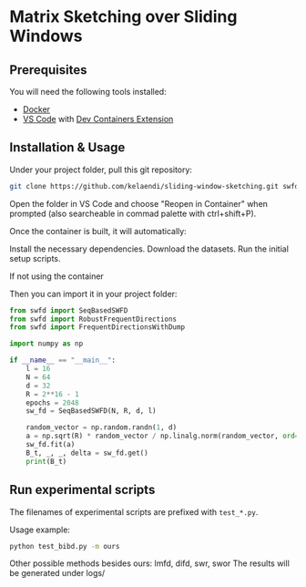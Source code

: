 # Matrix Sketching over Sliding Windows

## Prerequisites

You will need the following tools installed:

- [Docker](https://docs.docker.com/get-docker/)
- [VS Code](https://code.visualstudio.com/) with [Dev Containers Extension](https://marketplace.visualstudio.com/items?itemName=ms-vscode-remote.remote-containers)

## Installation & Usage

Under your project folder, pull this git repository:

```bash
git clone https://github.com/kelaendi/sliding-window-sketching.git swfd --depth 1
```

Open the folder in VS Code and choose "Reopen in Container" when prompted
(also searcheable in commad palette with ctrl+shift+P).

Once the container is built, it will automatically:

Install the necessary dependencies.
Download the datasets.
Run the initial setup scripts.

If not using the container

Then you can import it in your project folder:

```python
from swfd import SeqBasedSWFD
from swfd import RobustFrequentDirections
from swfd import FrequentDirectionsWithDump

import numpy as np

if __name__ == "__main__":
    l = 16
    N = 64
    d = 32
    R = 2**16 - 1
    epochs = 2048
    sw_fd = SeqBasedSWFD(N, R, d, l)

    random_vector = np.random.randn(1, d)
    a = np.sqrt(R) * random_vector / np.linalg.norm(random_vector, ord=2)
    sw_fd.fit(a)
    B_t, _, _, delta = sw_fd.get()
    print(B_t)
```

## Run experimental scripts

The filenames of experimental scripts are prefixed with `test_*.py`.

Usage example:

```bash
python test_bibd.py -m ours
```

Other possible methods besides ours: lmfd, difd, swr, swor
The results will be generated under logs/